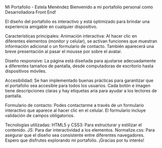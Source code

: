 Mi Portafolio - Estela Menéndez
Bienvenido a mi portafolio personal como Desarrolladora Front End! 

El diseño del portafolio es interactivo y está optimizado para brindar una experiencia amigable en cualquier dispositivo.

Características principales:
Animación interactiva: Al hacer clic en diferentes elementos (monitor y celular), se activan funciones que muestran información adicional o un formulario de contacto. También aparecerá una breve presentación al pasar el mousse por sobre el avatar.

Diseño responsive: La página está diseñada para ajustarse adecuadamente a diferentes tamaños de pantalla, desde computadoras de escritorio hasta dispositivos móviles.

Accesibilidad: Se han implementado buenas prácticas para garantizar que el portafolio sea accesible para todos los usuarios. Cada botón e imagen tiene descripciones claras y hay etiquetas aria para ayudar a los lectores de pantalla.

Formulario de contacto: Podes contactarme a través de un formulario interactivo que aparece al hacer clic en el celular. El formulario incluye validación de campos obligatorios.

Tecnologías utilizadas:
HTML5 y CSS3: Para estructurar y estilizar el contenido.
JS: Para dar interactividad a los elementos.
Normalize.css: Para asegurar que el diseño sea consistente entre diferentes navegadores.
Espero que disfrutes explorando mi portafolio. ¡Gracias por tu interés!